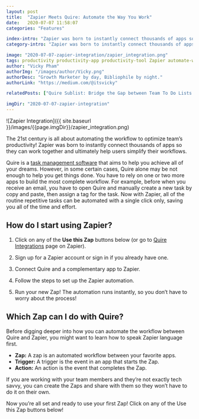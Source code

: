 ```yaml
---
layout: post
title:  "Zapier Meets Quire: Automate the Way You Work"
date:   2020-07-07 11:58:07
categories: "Features"

index-intro: "Zapier was born to instantly connect thousands of apps so they can work together and ultimately help users simplify their workflows. Integrate Zapier to your Quire projects to optimize the way you work."
category-intro: "Zapier was born to instantly connect thousands of apps so they can work together and ultimately help users simplify their workflows. Integrate Zapier to your Quire projects to optimize the way you work."

image: "2020-07-07-zapier-integration/zapier_integration.png"
tags: productivity productivity-app productivity-tool Zapier automate-workflow Zapier-integration increase-productivity remote-team to-do-list-app working-remotely remote-teams task-management task-management-software project-management-software productivity-tips to-do-list task-list
author: "Vicky Pham"
authorImg: "/images/author/Vicky.png"
authorDesc: "Growth Marketer by day, Bibliophile by night."
authorLink: "https://medium.com/@itsvicky"

relatedPosts: ["Quire Sublist: Bridge the Gap between Team To Do Lists and Personal Productivity", "A Closer Look at Quire Redesigned My Tasks II", "Quire Peekaboo and GTD Methodology: A Miracle for Your Productivity Hack"]

imgDir: "2020-07-07-zapier-integration"
---
```


![Zapier Integration]({{ site.baseurl }}/images/{{page.imgDir}}/zapier_integration.png)

The 21st century is all about automating the workflow to optimize team’s productivity! Zapier was born to instantly connect thousands of apps so they can work together and ultimately help users simplify their workflows. 

Quire is a [task management software](https://quire.io/compare/best-task-management-software-for-creative-teams) that aims to help you achieve all of your dreams. However, in some certain cases, Quire alone may be not enough to help you get things done. You have to rely on one or two more apps to build the most complete workflow. For example, before when you receive an email, you have to open Quire and manually create a new task by copy and paste, then assign a tag for the task. Now with Zapier, all of the routine repetitive tasks can be automated with a single click only, saving you all of the time and effort. 

## How do I start using Zapier?

1. Click on any of the **Use this Zap** buttons below (or go to [Quire Integrations](https://zapier.com/apps/quire/integrations) page on Zapier).

1. Sign up for a Zapier account or sign in if you already have one.

1. Connect Quire and a complementary app to Zapier. 

1. Follow the steps to set up the Zapier automation.

1. Run your new Zap! The automation runs instantly, so you don’t have to worry about the process!

## Which Zap can I do with Quire?

Before digging deeper into how you can automate the workflow between Quire and Zapier, you might want to learn how to speak Zapier language first. 

* **Zap:** A zap is an automated workflow between your favorite apps. 
* **Trigger:** A trigger is the event in an app that starts the Zap. 
* **Action:** An action is the event that completes the Zap. 

If you are working with your team members and they’re not exactly tech savvy, you can create the Zaps and share with them so they won’t have to do it on their own. 

Now you’re all set and ready to use your first Zap! Click on any of the Use this Zap buttons below! 

<script type="text/javascript" src="https://zapier.com/zapbook/embed/widget.js?guided_zaps=207271,207303,207308,207313,207322,207335,207337,207340,207345"></script>


[jekyll]:      http://jekyllrb.com
[jekyll-gh]:   https://github.com/jekyll/jekyll
[jekyll-help]: https://github.com/jekyll/jekyll-help